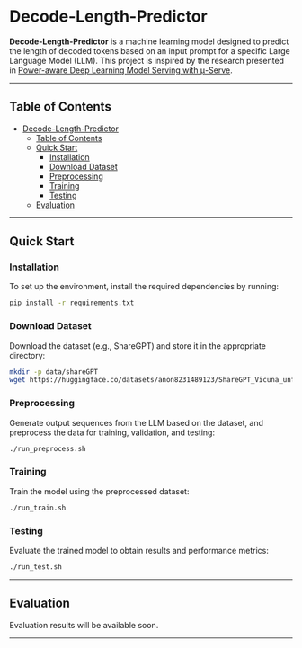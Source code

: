 # Decode-Length-Predictor

**Decode-Length-Predictor** is a machine learning model designed to predict the length of decoded tokens based on an input prompt for a specific Large Language Model (LLM). This project is inspired by the research presented in [Power-aware Deep Learning Model Serving with μ-Serve](https://www.usenix.org/conference/atc24/presentation/qiu).

---

## Table of Contents
- [Decode-Length-Predictor](#decode-length-predictor)
  - [Table of Contents](#table-of-contents)
  - [Quick Start](#quick-start)
    - [Installation](#installation)
    - [Download Dataset](#download-dataset)
    - [Preprocessing](#preprocessing)
    - [Training](#training)
    - [Testing](#testing)
  - [Evaluation](#evaluation)

---
## Quick Start

### Installation
To set up the environment, install the required dependencies by running:
```bash
pip install -r requirements.txt
```

### Download Dataset
Download the dataset (e.g., ShareGPT) and store it in the appropriate directory:
```bash
mkdir -p data/shareGPT
wget https://huggingface.co/datasets/anon8231489123/ShareGPT_Vicuna_unfiltered/blob/main/ShareGPT_V3_unfiltered_cleaned_split.json -O data/shareGPT/ShareGPT_V3_unfiltered_cleaned_split.json
```

### Preprocessing
Generate output sequences from the LLM based on the dataset, and preprocess the data for training, validation, and testing:
```bash
./run_preprocess.sh
```

### Training
Train the model using the preprocessed dataset:
```bash
./run_train.sh
```

### Testing
Evaluate the trained model to obtain results and performance metrics:
```bash
./run_test.sh
```

---

## Evaluation
Evaluation results will be available soon.

---
